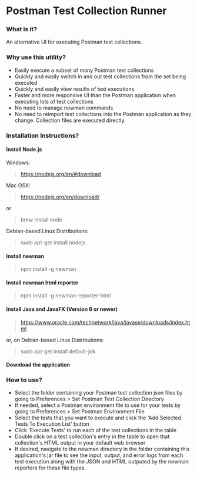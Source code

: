 # Postman Test Collection Runner
### What is it?
An alternative UI for executing Postman test collections.

### Why use this utility?
* Easily execute a subset of many Postman test collections
* Quickly and easily switch in and out test collections from the set being executed
* Quickly and easily view results of test executions
* Faster and more responsive UI than the Postman application when executing lots of test collections
* No need to manage newman commands
* No need to reimport test collections into the Postman application as they change. Collection files are executed directly.

### Installation Instructions?
#### Install Node.js

Windows:
> https://nodejs.org/en/#download

Mac OSX:
> https://nodejs.org/en/download/

or
> brew install node

Debian-based Linux Distributions:
> sudo apt-get install nodejs

#### Install newman
> npm install -g newman

#### Install newman html reporter
> npm install -g newman-reporter-html

#### Install Java and JavaFX (Version 8 or newer)
> https://www.oracle.com/technetwork/java/javase/downloads/index.html

or, on Debian-based Linux Distributions: 
> sudo apt-get install default-jdk

#### Download the application

### How to use?
* Select the folder containing your Postman test collection json files by going to Preferences > Set Postman Test Collection Directory
* If needed, select a Postman environment file to use for your tests by going to Preferences > Set Postman Environment File
* Select the tests that you want to execute and click the 'Add Selected Tests To Execution List' button
* Click 'Execute Tests' to run each of the test collections in the table
* Double click on a test collection's entry in the table to open that collection's HTML output in your default web browser
* If desired, navigate to the newman directory in the folder containing this application's jar file to see the input, output, and error logs from each test execution along with the JSON and HTML outputed by the newman reporters for these file types.
